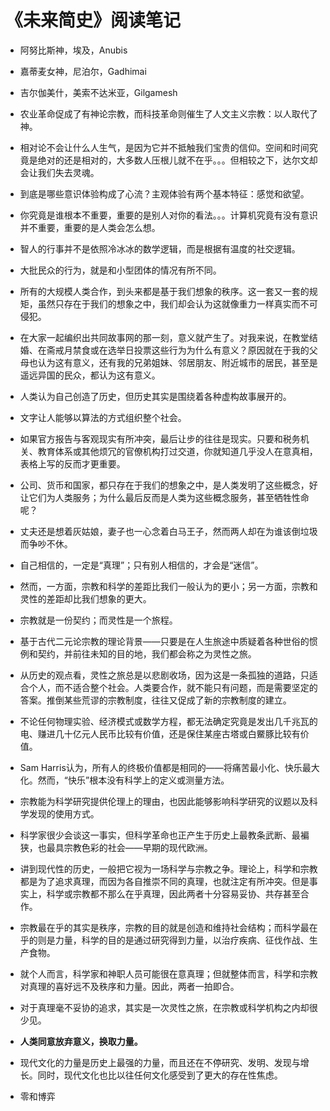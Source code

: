 # 《未来简史》阅读笔记

* 阿努比斯神，埃及，Anubis
* 嘉蒂麦女神，尼泊尔，Gadhimai
* 吉尔伽美什，美索不达米亚，Gilgamesh 


* 农业革命促成了有神论宗教，而科技革命则催生了人文主义宗教：以人取代了神。
* 相对论不会让什么人生气，是因为它并不抵触我们宝贵的信仰。空间和时间究竟是绝对的还是相对的，大多数人压根儿就不在乎。。。但相较之下，达尔文却会让我们失去灵魂。
* 到底是哪些意识体验构成了心流？主观体验有两个基本特征：感觉和欲望。
* 你究竟是谁根本不重要，重要的是别人对你的看法。。。计算机究竟有没有意识并不重要，重要的是人类会怎么想。
* 智人的行事并不是依照冷冰冰的数学逻辑，而是根据有温度的社交逻辑。
* 大批民众的行为，就是和小型团体的情况有所不同。
* 所有的大规模人类合作，到头来都是基于我们想象的秩序。这一套又一套的规矩，虽然只存在于我们的想象之中，我们却会认为这就像重力一样真实而不可侵犯。
* 在大家一起编织出共同故事网的那一刻，意义就产生了。对我来说，在教堂结婚、在斋戒月禁食或在选举日投票这些行为为什么有意义？原因就在于我的父母也认为这有意义，还有我的兄弟姐妹、邻居朋友、附近城市的居民，甚至是遥远异国的民众，都认为这有意义。
* 人类认为自己创造了历史，但历史其实是围绕着各种虚构故事展开的。
* 文字让人能够以算法的方式组织整个社会。
* 如果官方报告与客观现实有所冲突，最后让步的往往是现实。只要和税务机关、教育体系或其他烦冗的官僚机构打过交道，你就知道几乎没人在意真相，表格上写的反而才更重要。
* 公司、货币和国家，都只存在于我们的想象之中，是人类发明了这些概念，好让它们为人类服务；为什么最后反而是人类为这些概念服务，甚至牺牲性命呢？
* 丈夫还是想着灰姑娘，妻子也一心念着白马王子，然而两人却在为谁该倒垃圾而争吵不休。
* 自己相信的，一定是“真理”；只有别人相信的，才会是“迷信”。
* 然而，一方面，宗教和科学的差距比我们一般认为的更小；另一方面，宗教和灵性的差距却比我们想象的更大。
* 宗教就是一份契约；而灵性是一个旅程。
* 基于古代二元论宗教的理论背景——只要是在人生旅途中质疑着各种世俗的惯例和契约，并前往未知的目的地，我们都会称之为灵性之旅。
* 从历史的观点看，灵性之旅总是以悲剧收场，因为这是一条孤独的道路，只适合个人，而不适合整个社会。人类要合作，就不能只有问题，而是需要坚定的答案。推倒某些荒谬的宗教制度，往往又促成了新的宗教制度的建立。
* 不论任何物理实验、经济模式或数学方程，都无法确定究竟是发出几千兆瓦的电、赚进几十亿元人民币比较有价值，还是保住某座古塔或白鱀豚比较有价值。
* Sam Harris认为，所有人的终极价值都是相同的——将痛苦最小化、快乐最大化。然而，“快乐”根本没有科学上的定义或测量方法。
* 宗教能为科学研究提供伦理上的理由，也因此能够影响科学研究的议题以及科学发现的使用方式。
* 科学家很少会谈这一事实，但科学革命也正产生于历史上最教条武断、最褊狭，也最具宗教色彩的社会——早期的现代欧洲。
* 讲到现代性的历史，一般把它视为一场科学与宗教之争。理论上，科学和宗教都是为了追求真理，而因为各自推崇不同的真理，也就注定有所冲突。但是事实上，科学或宗教都不那么在乎真理，因此两者十分容易妥协、共存甚至合作。
* 宗教最在乎的其实是秩序，宗教的目的就是创造和维持社会结构；而科学最在乎的则是力量，科学的目的是通过研究得到力量，以治疗疾病、征伐作战、生产食物。
* 就个人而言，科学家和神职人员可能很在意真理；但就整体而言，科学和宗教对真理的喜好远不及秩序和力量。因此，两者一拍即合。
* 对于真理毫不妥协的追求，其实是一次灵性之旅，在宗教或科学机构之内却很少见。
* **人类同意放弃意义，换取力量。**
* 现代文化的力量是历史上最强的力量，而且还在不停研究、发明、发现与增长。同时，现代文化也比以往任何文化感受到了更大的存在性焦虑。
* 零和博弈
